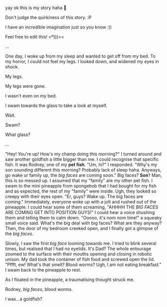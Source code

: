 yay ok this is my story haha 🐠

Don't judge the quirkiness of this story. :P

I have an incredible imagination just so you know :))

Feel free to edit this! <º)))><

...

One day, I woke up from my sleep and wanted to get off from my bed. To my horror, I could not feel my legs. I looked down, and widened my eyes in 
shock.

My legs.

My legs were gone.

I wasn't even on my bed.

I swam towards the glass to take a look at myself.

Wait.

Swam?

What glass?

...

"Hey! You're up! How's my champ doing this morning?" I turned around and saw another goldfish a little bigger than me. I could recognise that specific fish. It was Rodney, one of my **pet fish**. "Um, hi?" I responded. "Why's my son sounding different this morning? Probably lack of sleep haha. Anyways, go wake ur family up, the *big faces* are coming soon." Big faces? **Son**? Man, this is so messed up. I assumed that my "family" are my other pet fish. I swam to the mini pineapple from spongebob that I had bought for my fish and as expected, the rest of my "family" were inside. Ugh, they looked so creepy with their eyes open. "Er, guys? Wake up. The big faces are coming." Immediately, everyone woke up with a jolt and rushed out of the pineapple. I could hear some of them screaming, "AHHHH THE *BIG FACES* ARE COMING GET INTO POSITION GUYS!" I could hear a voice shushing them and telling them to calm down. "Ooooo, it's nom nom time!" a squeaky small voice said. What's the big deal with big faces? What are they anyway? Then, the door of my bedroom creeked open, and I finally got a glimpse of the *big faces*.

Slowly, I saw the first *big face* looming towards me. I tried to blink several times, but realised that I had no eyelids. It's Dad? The whole entourage zoomed to the surface with their mouths opening and closing in robotic unison. My dad took the container of fish food and screwed open the lid. "Pffft, ew! What's that smell? Blood worms? Ugh, I am not eating breakfast." I swam back to the pineapple to rest.

As I floated in the pineapple, a traumatising thought struck me. 

Rodney, *big faces*, blood worms.

I was...a goldfish?

